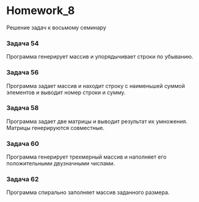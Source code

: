 # Homework_8
Решение задач к восьмому семинару

### Задача 54

Программа генерирует массив и упорядычивает строки по убыванию.

### Задача 56

Программа задает массив и находит строку с наименьшей суммой элементов и 
выводит номер строки и сумму.


### Задача 58

Программа задает две матрицы и выводит результат их умножения.
Матрицы генерируются совместные.

### Задача 60

Программа генерирует трехмерный массив и наполняет его
положительными двузначными числами.

### Задача 62

Программа спирально заполняет массив заданного размера.